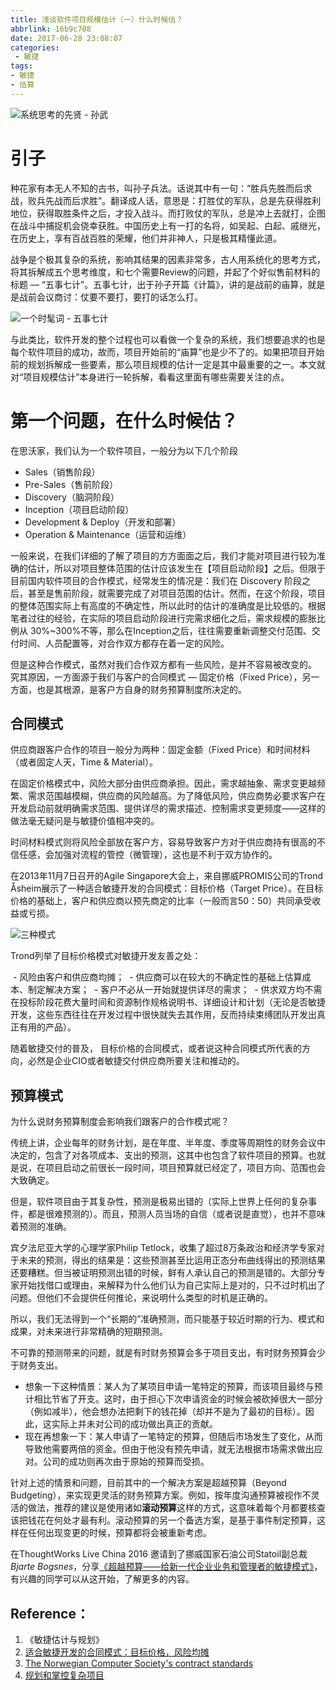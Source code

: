 ```yaml
---
title: 浅谈软件项目规模估计（一）什么时候估？
abbrlink: 16b9c708
date: 2017-06-28 23:08:07
categories: 
 - 敏捷
tags: 
- 敏捷
- 估算
---
```


![系统思考的先贤 - 孙武](http://upload-images.jianshu.io/upload_images/46418-fb22526357554e1e.png?imageMogr2/auto-orient/strip%7CimageView2/2/w/1240)

# 引子
种花家有本无人不知的古书，叫孙子兵法。话说其中有一句：“胜兵先胜而后求战，败兵先战而后求胜”。翻译成人话，意思是：打胜仗的军队，总是先获得胜利地位，获得取胜条件之后，才投入战斗。而打败仗的军队，总是冲上去就打，企图在战斗中捕捉机会侥幸获胜。中国历史上有一打的名将，如吴起、白起、戚继光，在历史上，享有百战百胜的荣耀，他们并非神人，只是极其精懂此道。

战争是个极其复杂的系统，影响其结果的因素非常多，古人用系统化的思考方式，将其拆解成五个思考维度，和七个需要Review的问题，并起了个好似售前材料的标题 — “五事七计”。五事七计，出于孙子开篇《计篇》，讲的是战前的庙算，就是是战前会议商讨：仗要不要打，要打的话怎么打。

![一个时髦词 - 五事七计](http://upload-images.jianshu.io/upload_images/46418-41bdd136c8de5a28.png?imageMogr2/auto-orient/strip%7CimageView2/2/w/1240)

与此类比，软件开发的整个过程也可以看做一个复杂的系统，我们想要追求的也是每个软件项目的成功，故而，项目开始前的“庙算”也是少不了的。如果把项目开始前的规划拆解成一些要素，那么项目规模的估计一定是其中最重要的之一。本文就对“项目规模估计”本身进行一轮拆解，看看这里面有哪些需要关注的点。

# 第一个问题，在什么时候估？

在思沃家，我们认为一个软件项目，一般分为以下几个阶段
 - Sales（销售阶段）
 - Pre-Sales（售前阶段）
 - Discovery（脑洞阶段）
 - Inception（项目启动阶段）
 - Development & Deploy（开发和部署）
 - Operation & Maintenance（运营和运维）

一般来说，在我们详细的了解了项目的方方面面之后，我们才能对项目进行较为准确的估计，所以对项目整体范围的估计应该发生在【项目启动阶段】之后。但限于目前国内软件项目的合作模式，经常发生的情况是：我们在 Discovery 阶段之后，甚至是售前阶段，就需要完成了对项目范围的估计。然而，在这个阶段，项目的整体范围实际上有高度的不确定性，所以此时的估计的准确度是比较低的。根据笔者过往的经验，在实际的项目启动阶段进行完需求细化之后，需求规模的膨胀比例从 30%~300%不等，那么在Inception之后，往往需要重新调整交付范围、交付时间、人员配置等，对合作双方都存在着一定的风险。

但是这种合作模式，虽然对我们合作双方都有一些风险，是并不容易被改变的。
究其原因，一方面源于我们与客户的合同模式 — 固定价格（Fixed Price），另一方面，也是其根源，是客户方自身的财务预算制度所决定的。

## 合同模式
供应商跟客户合作的项目一般分为两种：固定金额（Fixed Price）和时间材料（或者固定人天，Time & Material）。

在固定价格模式中，风险大部分由供应商承担。因此，需求越抽象、需求变更越频繁、需求范围越模糊，供应商的风险越高。为了降低风险，供应商势必要求客户在开发启动前就明确需求范围、提供详尽的需求描述、控制需求变更频度——这样的做法毫无疑问是与敏捷价值相冲突的。

时间材料模式则将风险全部放在客户方，容易导致客户方对于供应商持有很高的不信任感，会加强对流程的管控（微管理），这也是不利于双方协作的。

在2013年11月7日召开的Agile Singapore大会上，来自挪威PROMIS公司的Trond Åsheim展示了一种适合敏捷开发的合同模式：目标价格（Target Price）。在目标价格的基础上，客户和供应商以预先商定的比率（一般而言50：50）共同承受收益或亏损。

![三种模式](http://upload-images.jianshu.io/upload_images/46418-bdc9e43bbc1e15a4.png?imageMogr2/auto-orient/strip%7CimageView2/2/w/1240)

Trond列举了目标价格模式对敏捷开发友善之处：

 - 风险由客户和供应商均摊；
 - 供应商可以在较大的不确定性的基础上估算成本、制定解决方案；
 - 客户不必从一开始就提供详尽的需求；
 - 供求双方均不需在投标阶段花费大量时间和资源制作规格说明书、详细设计和计划（无论是否敏捷开发，这些东西往往在开发过程中很快就失去其作用，反而持续束缚团队开发出真正有用的产品）。

随着敏捷交付的普及， 目标价格的合同模式，或者说这种合同模式所代表的方向，必然是企业CIO或者敏捷交付供应商所要关注和推动的。

## 预算模式

为什么说财务预算制度会影响我们跟客户的合作模式呢？

传统上讲，企业每年的财务计划，是在年度、半年度、季度等周期性的财务会议中决定的，包含了对各项成本、支出的预测，这其中也包含了软件项目的预算。也就是说，在项目启动之前很长一段时间，项目预算就已经定了，项目方向、范围也会大致确定。

但是，软件项目由于其复杂性，预测是极易出错的（实际上世界上任何的复杂事件，都是很难预测的）。而且，预测人员当场的自信（或者说是直觉），也并不意味着预测的准确。

宾夕法尼亚大学的心理学家Philip Tetlock，收集了超过8万条政治和经济学专家对于未来的预测，得出的结果是：这些预测甚至比运用正态分布曲线得出的预测结果还要糟糕。但当被证明预测出错的时候，鲜有人承认自己的预测是错的。大部分专家开始找借口或理由，来解释为什么他们认为自己实际上是对的，只不过时机出了问题。但他们不会提供任何推论，来说明什么类型的时机是正确的。

所以，我们无法得到一个“长期的”准确预测，而只能基于较近时期的行为、模式和成果，对未来进行非常精确的短期预测。

不可靠的预测带来的问题，就是有时财务预算会多于项目支出，有时财务预算会少于财务支出。

 - 想象一下这种情景：某人为了某项目申请一笔特定的预算，而该项目最终与预计相比节省了开支。这时，由于担心下次申请资金的时候会被砍掉很大一部分（例如减半），他会想办法把剩下的钱花掉（却并不是为了最初的目标）。因此，这实际上并未对公司的成功做出真正的贡献。
 - 现在再想象一下：某人申请了一笔特定的预算，但随后市场发生了变化，从而导致他需要两倍的资金。但由于他没有预先申请，就无法根据市场需求做出应对。公司的成功则再次由于原始的预算而受损。

针对上述的情景和问题，目前其中的一个解决方案是超越预算（Beyond Budgeting），来实现更灵活的财务预算方案。例如，按年度沟通预算被视作不灵活的做法，推荐的建议是使用诸如**滚动预算**这样的方式，这意味着每个月都要核查该把钱花在何处才最有利。滚动预算的另一个备选方案，是基于事件制定预算，这样在任何出现变更的时候，预算都将会被重新考虑。

在ThoughtWorks Live China 2016 邀请到了挪威国家石油公司Statoil副总裁 *Bjarte Bogsnes*，分享[《超越预算——给新一代企业业务和管理者的敏捷模式》](https://www.thoughtworks.com/talks/beyond-budgeting)，有兴趣的同学可以从这开始，了解更多的内容。

## Reference：
1. 《敏捷估计与规划》
2. [适合敏捷开发的合同模式：目标价格，风险均摊](http://www.infoq.com/cn/news/2013/11/agile-target-price)
3. [The Norwegian Computer Society's contract standards](https://www.dataforeningen.no/the-norwegian-computer-societys-contract-standards.4599105-146042.html)
4. [规划和掌控复杂项目](http://www.infoq.com/cn/articles/planning-controlling-complex-projects-beyond-budgetting)